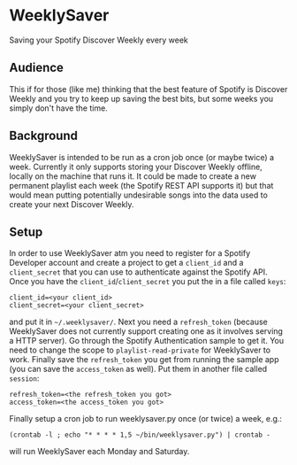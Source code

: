 # WeeklySaver
Saving your Spotify Discover Weekly every week

## Audience
This if for those (like me) thinking that the best feature of Spotify is Discover Weekly and you try to keep up saving the best bits, but some weeks you simply don't have the time.

## Background
WeeklySaver is intended to be run as a cron job once (or maybe twice) a week. Currently it only supports storing your Discover Weekly offline, locally on the machine that runs it. It could be made to create a new permanent playlist each week (the Spotify REST API supports it) but that would mean putting potentially undesirable songs into the data used to create your next Discover Weekly.

## Setup
In order to use WeeklySaver atm you need to register for a Spotify Developer account and create a project to get a `client_id` and a `client_secret` that you can use to authenticate against the Spotify API. Once you have the `client_id`/`client_secret` you put the in a file called `keys`:
```
client_id=<your client_id>
client_secret=<your client_secret>
```
and put it in `~/.weeklysaver/`. Next you need a `refresh_token` (because WeeklySaver does not currently support creating one as it involves serving a HTTP server). Go through the Spotify Authentication sample to get it. You need to change the scope to `playlist-read-private` for WeeklySaver to work. Finally save the `refresh_token` you get from running the sample app (you can save the `access_token` as well). Put them in another file called `session`:
```
refresh_token=<the refresh_token you got>
access_token=<the access_token you got>
```
Finally setup a cron job to run weeklysaver.py once (or twice) a week, e.g.:
```
(crontab -l ; echo "* * * * 1,5 ~/bin/weeklysaver.py") | crontab -
```
will run WeeklySaver each Monday and Saturday.
